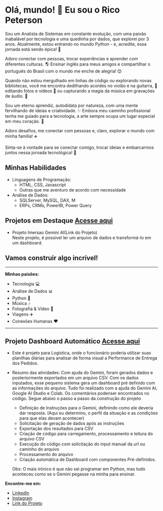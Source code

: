 # Olá, mundo! 👋  Eu sou o Rico Peterson

Sou um Analista de Sistemas em constante evolução, com uma paixão inabalável por tecnologia e uma quedinha por dados, que explorei por 3 anos. Atualmente, estou entrando no mundo Python - e, acredite, essa jornada está sendo épica! 🐍

Adoro conectar com pessoas, trocar experiências e aprender com diferentes culturas. 🌎  Ensinar inglês para meus amigos e compartilhar o português do Brasil com o mundo me enche de alegria! 😊

Quando não estou mergulhado em linhas de código ou explorando novas bibliotecas, você me encontra dedilhando acordes no violão e na guitarra, 🎸  editando fotos e vídeos 📸 ou capturando a magia da música em gravações de áudio. 🎤

Sou um eterno aprendiz, autodidata por natureza, com uma mente fervilhando de ideias e criatividade. ✨ Embora meu caminho profissional tenha me guiado para a tecnologia, a arte sempre ocupa um lugar especial em meu coração. 💖

Adoro desafios,  me conectar com pessoas e, claro, explorar o mundo com minha família! ✈️ 

Sinta-se à vontade para se conectar comigo, trocar ideias e embarcarmos juntos nessa jornada tecnológica! 🚀

## **Minhas Habilidades**

*   Linguagens de Programação:  
    *   HTML, CSS, Javascript 
    *   Outras que me aventuro de acordo com necessidade
*   Análise de Dados:
    *   SQLServer, MySQL, DAX, M
    *   ERPs, CRMs, PowerBI, Power Query  

## **Projetos em Destaque**   [Acesse aqui](https://github.com/ricopgm/Projeto_Imersao_IA.git)

*   Projeto Imersao Gemini AI(Link do Projeto)    
Neste projeto, é possível ler um arquivo de dados e transformá-lo em um dashboard.

## **Vamos construir algo incrível!**

---

**Minhas paixões:**

*   Tecnologia 💻
*   Análise de Dados 📊
*   Python 🐍
*   Música 🎶
*   Fotografia & Vídeo 📸
*   Viagens ✈️
*   Conexões Humanas  ❤️

---

## **Projeto Dashboard Automático**     [Acesse aqui](https://github.com/ricopgm/Projeto_Imersao_IA.git)
*   Este é projeto para Logística, onde o funcionário poderia utilizar suas planilhas diárias para analisar de forma visual a Performance de Entrega dos Pedidos.

*   Resumo das atividades: Com ajuda do Gemini, foram gerados dados e posteriormente exportados em um arquivo CSV. Com os dados inputados, esse pequeno sistema gera um dashboard pré definido com as informações do arquivo. Tudo foi realizado com a ajuda do Gemini AI, Google AI Studio e Colab. Os comentários podenser encontrados no código. Segue abaixo o passo a passo da construção do projeto  
    *   Definição de Instruções para o Gemini, definindo como ele deveria dar resposta. (Aqui eu determino, o perfil da situação e as condições para que elas devam acontecer) 
    *   Solicitação de geração de dados após as instruções
    *   Exportação dos resultados para CSV
    *   Criação de código para carregamento, processamento e leitura do arquivo CSV
    *   Execução do código com solicitação do input manual da url ou caminho do arquivo
    *   Processamento do arquivo
    *   Criação automática de Dashboard com componentes Pré-definidos.

    Obs: O mais irônico é que não sei programar em Python, mas tudo aconteceu como se o Gemini pegasse na minha para ensinar.

**Encontre-me em:**

*   [LinkedIn](https://www.linkedin.com/in/ricopeterson/)
*   [Instagram](@cadicogomes)
*   [Link do Projeto](https://github.com/ricopgm/Projeto_Imersao_IA.git)
